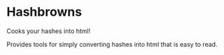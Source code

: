 Hashbrowns
===========

Cooks your hashes into html!

Provides tools for simply converting hashes into html that is easy to read.
